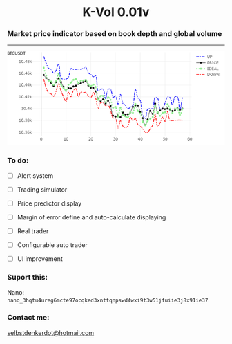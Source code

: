 <h1 align="center">K-Vol 0.01v</h1>

### Market price indicator based on book depth and global volume

<hr>

![Alt text](img.png?raw=true "BTCUSDT on Binance Exchange evolution price compared in real time")

### To do: 

- [ ] Alert system
- [ ] Trading simulator 
- [ ] Price predictor display
- [ ] Margin of error define and auto-calculate displaying 
- [ ] Real trader
- [ ] Configurable auto trader 
- [ ] UI improvement


### Suport this: 

Nano: `nano_3hqtu4ureg6mcte97ocqked3xnttqnpswd4wxi9t3w51jfuiie3j8x91ie37`


### Contact me:

selbstdenkerdot@hotmail.com
